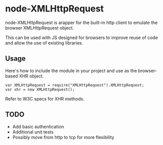 # node-XMLHttpRequest #

node-XMLHttpRequest is arapper for the built-in http client to emulate the browser XMLHttpRequest object.

This can be used with JS designed for browsers to improve reuse of code and allow the use of existing libraries.

## Usage ##
Here's how to include the module in your project and use as the browser-based XHR object.

	var XMLHttpRequest = require("XMLHttpRequest").XMLHttpRequest;
	var xhr = new XMLHttpRequest();

Refer to W3C specs for XHR methods.

## TODO ##

* Add basic authentication
* Additional unit tests
* Possibly move from http to tcp for more flexibility
